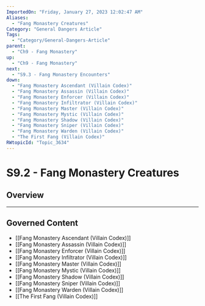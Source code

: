 ```yaml
---
ImportedOn: "Friday, January 27, 2023 12:02:47 AM"
Aliases:
  - "Fang Monastery Creatures"
Category: "General Dangers Article"
Tags:
  - "Category/General-Dangers-Article"
parent:
  - "Ch9 - Fang Monastery"
up:
  - "Ch9 - Fang Monastery"
next:
  - "S9.3 - Fang Monastery Encounters"
down:
  - "Fang Monastery Ascendant (Villain Codex)"
  - "Fang Monastery Assassin (Villain Codex)"
  - "Fang Monastery Enforcer (Villain Codex)"
  - "Fang Monastery Infiltrator (Villain Codex)"
  - "Fang Monastery Master (Villain Codex)"
  - "Fang Monastery Mystic (Villain Codex)"
  - "Fang Monastery Shadow (Villain Codex)"
  - "Fang Monastery Sniper (Villain Codex)"
  - "Fang Monastery Warden (Villain Codex)"
  - "The First Fang (Villain Codex)"
RWtopicId: "Topic_3634"
---
```

# S9.2 - Fang Monastery Creatures
## Overview
---
## Governed Content
- [[Fang Monastery Ascendant (Villain Codex)]]
- [[Fang Monastery Assassin (Villain Codex)]]
- [[Fang Monastery Enforcer (Villain Codex)]]
- [[Fang Monastery Infiltrator (Villain Codex)]]
- [[Fang Monastery Master (Villain Codex)]]
- [[Fang Monastery Mystic (Villain Codex)]]
- [[Fang Monastery Shadow (Villain Codex)]]
- [[Fang Monastery Sniper (Villain Codex)]]
- [[Fang Monastery Warden (Villain Codex)]]
- [[The First Fang (Villain Codex)]]

